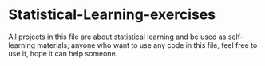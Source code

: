 # Statistical-Learning-exercises
All projects in this file are about statistical learning and be used as self-learning materials; anyone who want to use any code in this file, feel free to use it, hope it can help someone. 
